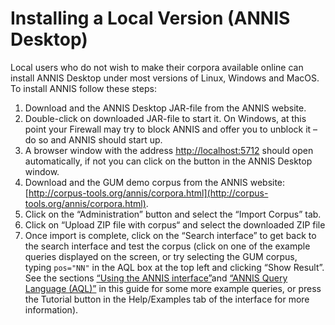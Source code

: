 # Installing a Local Version (ANNIS Desktop)

Local users who do not wish to make their corpora available online can install ANNIS 
Desktop under  most   versions   of  Linux,   Windows and  MacOS. 
To install ANNIS follow these steps:

1. Download and the ANNIS Desktop JAR-file from the ANNIS website.
2. Double-click on downloaded JAR-file to start it. 
   On Windows, at this point your Firewall may try to block ANNIS and offer you to unblock it – do so and ANNIS should start up.
3. A browser window with the address <http://localhost:5712> should open automatically, if not you can click on the button in the ANNIS Desktop window.
4. Download and the GUM demo corpus from the ANNIS website:
[http://corpus-tools.org/annis/corpora.html](http://corpus-tools.org/annis/corpora.html).
5. Click on the “Administration” button and select the “Import Corpus” tab.
6. Click on “Upload ZIP file with corpus“ and select the downloaded ZIP file
7. Once import is complete, click on the “Search interface” to get back to the search interface and test the corpus (click
on one of the example queries displayed on the screen, or try selecting the
GUM corpus, typing `pos="NN"` in the AQL box at the top left and clicking
“Show Result”. See the sections [“Using the ANNIS interface”](interface.md)and [“ANNIS Query Language (AQL)”](aql.md) in this guide for some more example queries, or press the Tutorial button in the
Help/Examples tab of the interface for more information).
